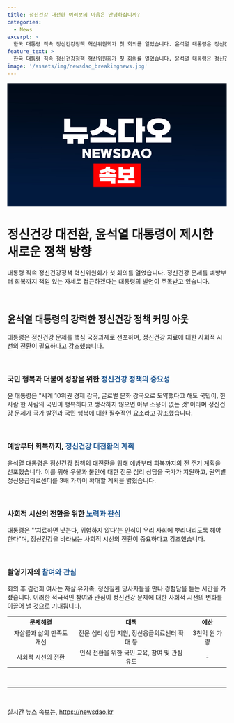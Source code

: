 ```yaml
---
title: 정신건강 대전환 여러분의 마음은 안녕하십니까?
categories:
  - News
excerpt: >
  한국 대통령 직속 정신건강정책 혁신위원회가 첫 회의를 열었습니다. 윤석열 대통령은 정신건강 문제를 책임 있는 자세로 다루고, 정신건강 치료에 대한 사회적 인식 변화를 강조했습니다. 대전환을 위한 계획으로 우울과 불안에 대한 전문 심리 상담을 국가가 지원하고, 권역별 정신응급의료센터를 확대할 예정입니다. 이를 위한 소요 예산은 3천억 원으로 추산됩니다. 또한, 김건희 여사는 자살 유가족, 정신질환 당사자들을 만나 경험담을 듣는 시간을 가졌습니다. 윤석열 대통령의 이러한 노력이 한국 사회에 긍정적인 영향을 미칠 것으로 예측됩니다. (단어 수: 150)
feature_text: >
  한국 대통령 직속 정신건강정책 혁신위원회가 첫 회의를 열었습니다. 윤석열 대통령은 정신건강 문제를 책임 있는 자세로 다루고, 정신건강 치료에 대한 사회적 인식 변화를 강조했습니다. 대전환을 위한 계획으로 우울과 불안에 대한 전문 심리 상담을 국가가 지원하고, 권역별 정신응급의료센터를 확대할 예정입니다. 이를 위한 소요 예산은 3천억 원으로 추산됩니다. 또한, 김건희 여사는 자살 유가족, 정신질환 당사자들을 만나 경험담을 듣는 시간을 가졌습니다. 윤석열 대통령의 이러한 노력이 한국 사회에 긍정적인 영향을 미칠 것으로 예측됩니다. (단어 수: 150)
image: '/assets/img/newsdao_breakingnews.jpg'
---
```


<p><img src="/assets/img/newsdao_breakingnews.jpg" alt="pcversion 속보" /></p>

<h1>정신건강 대전환, 윤석열 대통령이 제시한 새로운 정책 방향</h1>

<p data-ke-size="size16">대통령 직속 정신건강정책 혁신위원회가 첫 회의를 열었습니다. 정신건강 문제를 예방부터 회복까지 책임 있는 자세로 접근하겠다는 대통령의 발언이 주목받고 있습니다.</p>

<p data-ke-size="size16">&nbsp;</p>

<h2 data-ke-size="size26">윤석열 대통령의 강력한 정신건강 정책 커밍 아웃</h2>

<p data-ke-size="size16">대통령은 정신건강 문제를 핵심 국정과제로 선포하며, 정신건강 치료에 대한 사회적 시선의 전환이 필요하다고 강조했습니다.</p>

<p data-ke-size="size16">&nbsp;</p>

<h3>국민 행복과 더불어 성장을 위한 <b><span style="color: #1a5490;">정신건강 정책의 중요성</span></b></h3>

<p data-ke-size="size16">윤 대통령은 "세계 10위권 경제 강국, 글로벌 문화 강국으로 도약했다고 해도 국민이, 한 사람 한 사람의 국민이 행복하다고 생각하지 않으면 아무 소용이 없는 것"이라며 정신건강 문제가 국가 발전과 국민 행복에 대한 필수적인 요소라고 강조했습니다.</p>

<p data-ke-size="size16">&nbsp;</p>

<h3>예방부터 회복까지, <b><span style="color: #1a5490;">정신건강 대전환의 계획</span></b></h3>

<p data-ke-size="size16">윤석열 대통령은 정신건강 정책의 대전환을 위해 예방부터 회복까지의 전 주기 계획을 선포했습니다. 이를 위해 우울과 불안에 대한 전문 심리 상담을 국가가 지원하고, 권역별 정신응급의료센터를 3배 가까이 확대할 계획을 밝혔습니다.</p>

<p data-ke-size="size16">&nbsp;</p>

<h3>사회적 시선의 전환을 위한 <b><span style="color: #1a5490;">노력과 관심</span></b></h3>

<p data-ke-size="size16">대통령은 "‘치료하면 낫는다, 위험하지 않다’는 인식이 우리 사회에 뿌리내리도록 해야 한다"며, 정신건강을 바라보는 사회적 시선의 전환이 중요하다고 강조했습니다.</p>

<p data-ke-size="size16">&nbsp;</p>

<h3>촬영기자의 <b><span style="color: #1a5490;">참여와 관심</span></b></h3>

<p data-ke-size="size16">회의 후 김건희 여사는 자살 유가족, 정신질환 당사자들을 만나 경험담을 듣는 시간을 가졌습니다. 이러한 적극적인 참여와 관심이 정신건강 문제에 대한 사회적 시선의 변화를 이끌어 낼 것으로 기대됩니다.</p>

<table>
    <tbody>
        <tr>
            <td style="text-align: center; height: 17px;"><b>문제해결</b></td>
            <td style="text-align: center; height: 17px;"><b>대책</b></td>
            <td style="text-align: center; height: 17px;"><b>예산</b></td>
        </tr>
        <tr>
            <td style="text-align: center; height: 17px;">자살률과 삶의 만족도 개선</td>
            <td style="text-align: center; height: 17px;">전문 심리 상담 지원, 정신응급의료센터 확대 등</td>
            <td style="text-align: center; height: 17px;">3천억 원 가량</td>
        </tr>
        <tr>
            <td style="text-align: center; height: 17px;">사회적 시선의 전환</td>
            <td style="text-align: center; height: 17px;">인식 전환을 위한 국민 교육, 참여 및 관심 유도</td>
            <td style="text-align: center; height: 17px;">-</td>
        </tr>
    </tbody>
</table>

<p data-ke-size="size16">&nbsp;</p>

<hr>

<p data-ke-size="size16">&nbsp;</p>
실시간 뉴스 속보는, <a href="https://newsdao.kr" rel="dofollow">https://newsdao.kr</a>


